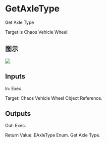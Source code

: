 # GetAxleType

Get Axle Type

Target is Chaos Vehicle Wheel

## 图示

![]($-20221218-19045635.png)

## Inputs

In: Exec.

Target: Chaos Vehicle Wheel Object Reference.  

## Outputs

Out: Exec.

Return Value: EAxleType Enum. Get Axle Type.


